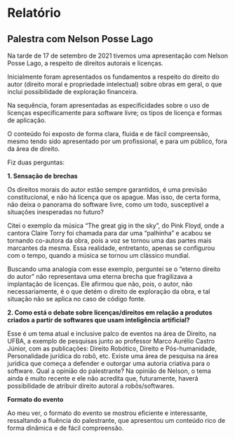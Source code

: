 
# Relatório
## **Palestra com Nelson Posse Lago**

Na tarde de 17 de setembro de 2021 tivemos uma apresentação com Nelson Posse Lago, a respeito de direitos autorais e licenças.

Inicialmente foram apresentados os fundamentos a respeito do direito do autor (direito moral e propriedade intelectual) sobre obras em geral, o que inclui possibilidade de exploração financeira. 

Na sequência, foram apresentadas as especificidades sobre o uso de licenças especificamente para software livre; os tipos de licença e formas de aplicação.

O conteúdo foi exposto de forma clara, fluida e de fácil compreensão, mesmo tendo sido apresentado por um profissional, e para um público, fora da área de direito.


Fiz duas perguntas:

**1. Sensação de brechas**

Os direitos morais do autor estão sempre garantidos, é uma previsão constitucional, e não há licença que os apague. Mas isso, de certa forma, não deixa o panorama do software livre, como um todo, susceptível a situações inesperadas no futuro?

Citei o exemplo da música “The great gig in the sky”, do Pink Floyd, onde a cantora Claire Torry foi chamada para dar uma “palhinha” e acabou se tornando co-autora da obra, pois a voz se tornou uma das partes mais marcantes da mesma. Essa realidade, entretanto, apenas se configurou com o tempo, quando a música se tornou um clássico mundial.

Buscando uma analogia com esse exemplo, perguntei se o “eterno direito do autor” não representava uma eterna brecha que fragilizava a implantação de licenças.
Ele afirmou que não, pois, o autor, não necessariamente, é o que detém o direito de exploração da obra, e tal situação não se aplica no caso de código fonte.
 

**2. Como está o debate sobre licenças/direitos em relação a produtos criados a partir de softwares que usam inteligência artificial?** 

Esse é um tema atual e inclusive palco de eventos na área de Direito, na UFBA, a exemplo de pesquisas junto ao professor Marco Aurélio Castro Júnior, com as publicações: Direito Robótico, Direito e Pós-humanidade, Personalidade jurídica do robô, etc. Existe uma área de pesquisa na área jurídica que começa a defender e outorgar uma autoria criativa para o software. Qual a opinião do palestrante?
Na opinião de Nelson, o tema ainda é muito recente e ele não acredita que, futuramente, haverá possibilidade de atribuir direito autoral a robôs/softwares.


**Formato do evento**

Ao meu ver, o formato do evento se mostrou eficiente e interessante, ressaltando a fluência do palestrante, que apresentou um conteúdo rico de forma dinâmica e de fácil compreensão.

 
